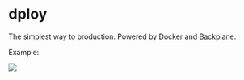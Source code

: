 dploy
=====

The simplest way to production. Powered by [Docker](https://docker.com) and [Backplane](https://www.backplane.io).

Example:

![](https://puu.sh/rzsRT/505a9772b5.png)
